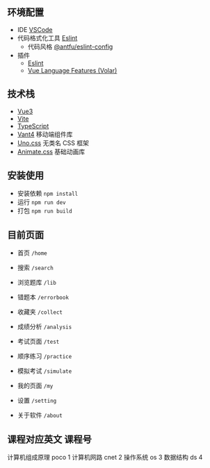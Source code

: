 ## 环境配置

- IDE [VSCode](https://code.visualstudio.com/)
- 代码格式化工具 [Eslint](https://eslint.org/)
  - 代码风格 [@antfu/eslint-config](https://github.com/antfu/eslint-config)
- 插件
  - [Eslint](https://github.com/Microsoft/vscode-eslint)
  - [Vue Language Features (Volar)](https://github.com/johnsoncodehk/volar)

## 技术栈

- [Vue3](https://v3.vuejs.org/)
- [Vite](https://vitejs.dev/)
- [TypeScript](https://www.typescriptlang.org/)
- [Vant4](https://vant-contrib.gitee.io/vant/v4/#/zh-CN/) 移动端组件库
- [Uno.css](https://github.com/unocss/unocss) 无类名 CSS 框架
- [Animate.css](https://animate.style/) 基础动画库

## 安装使用

- 安装依赖 `npm install`
- 运行 `npm run dev`
- 打包 `npm run build`

## 目前页面

- 首页 `/home`
- 搜索 `/search`
- 浏览题库 `/lib`
- 错题本 `/errorbook`
- 收藏夹 `/collect`
- 成绩分析 `/analysis`

- 考试页面 `/test`
- 顺序练习 `/practice`
- 模拟考试 `/simulate`

- 我的页面 `/my`
- 设置 `/setting`
- 关于软件 `/about`

## 课程对应英文 课程号

计算机组成原理 poco 1
计算机网路 cnet 2
操作系统 os 3
数据结构 ds 4
